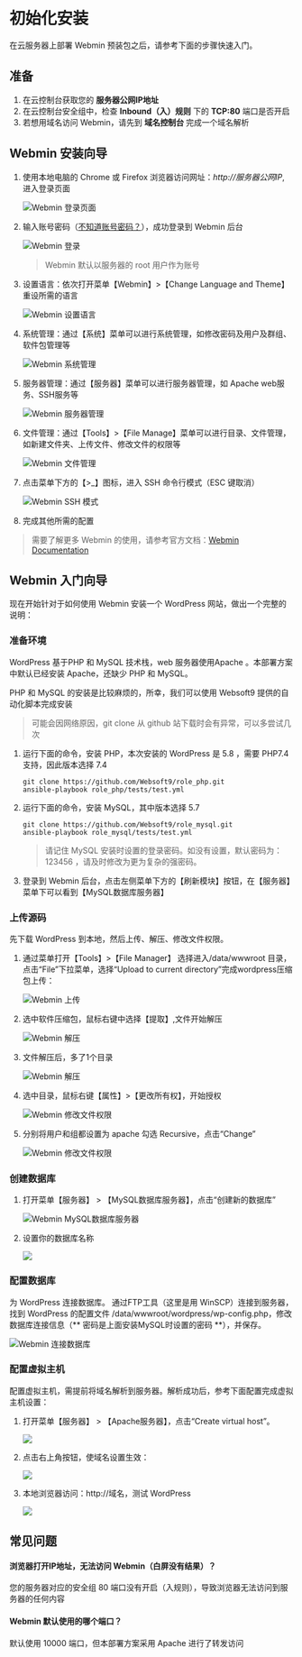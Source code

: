 # 初始化安装

在云服务器上部署 Webmin 预装包之后，请参考下面的步骤快速入门。

## 准备

1. 在云控制台获取您的 **服务器公网IP地址** 
2. 在云控制台安全组中，检查 **Inbound（入）规则** 下的 **TCP:80** 端口是否开启
3. 若想用域名访问 Webmin，请先到 **域名控制台** 完成一个域名解析

## Webmin 安装向导

1. 使用本地电脑的 Chrome 或 Firefox 浏览器访问网址：*http://服务器公网IP*, 进入登录页面

   ![Webmin 登录页面](https://libs.websoft9.com/Websoft9/DocsPicture/zh/webmin/webmin-login-websoft9.png)

2. 输入账号密码（[不知道账号密码？](/zh/stack-accounts.md#webmin)），成功登录到 Webmin 后台  

   ![Webmin 登录](https://libs.websoft9.com/Websoft9/DocsPicture/zh/webmin/webmin-dashboard-websoft9.png)

   > Webmin 默认以服务器的 root 用户作为账号

3. 设置语言：依次打开菜单【Webmin】>【Change Language and Theme】重设所需的语言

   ![Webmin 设置语言](https://libs.websoft9.com/Websoft9/DocsPicture/zh/webmin/webmin-changelangs-websoft9.png)

4. 系统管理：通过【系统】菜单可以进行系统管理，如修改密码及用户及群组、软件包管理等

   ![Webmin 系统管理](https://libs.websoft9.com/Websoft9/DocsPicture/zh/webmin/webmin-system-websoft9.png)

5. 服务器管理：通过【服务器】菜单可以进行服务器管理，如 Apache web服务、SSH服务等

   ![Webmin 服务器管理](https://libs.websoft9.com/Websoft9/DocsPicture/zh/webmin/webmin-server-websoft9.png)

5. 文件管理：通过【Tools】>【File Manage】菜单可以进行目录、文件管理，如新建文件夹、上传文件、修改文件的权限等

   ![Webmin 文件管理](https://libs.websoft9.com/Websoft9/DocsPicture/zh/webmin/webmin-file-websoft9.png)

6. 点击菜单下方的【>_】图标，进入 SSH 命令行模式（ESC 键取消）

   ![Webmin SSH 模式](https://libs.websoft9.com/Websoft9/DocsPicture/zh/webmin/webmin-sshcli-websoft9.png)

7. 完成其他所需的配置

> 需要了解更多 Webmin 的使用，请参考官方文档：[Webmin Documentation](http://doxfer.webmin.com/Webmin/Main_Page)

## Webmin 入门向导

现在开始针对于如何使用 Webmin 安装一个 WordPress 网站，做出一个完整的说明：  

### 准备环境

WordPress 基于PHP 和 MySQL 技术栈，web 服务器使用Apache 。本部署方案中默认已经安装 Apache，还缺少 PHP 和 MySQL。  

PHP 和 MySQL 的安装是比较麻烦的，所幸，我们可以使用 Websoft9 提供的自动化脚本完成安装

> 可能会因网络原因，git clone 从 github 站下载时会有异常，可以多尝试几次

1. 运行下面的命令，安装 PHP，本次安装的 WordPress 是 5.8 ，需要 PHP7.4 支持，因此版本选择 7.4 
   ```
   git clone https://github.com/Websoft9/role_php.git
   ansible-playbook role_php/tests/test.yml
   ```

2. 运行下面的命令，安装 MySQL，其中版本选择 5.7
   ```
   git clone https://github.com/Websoft9/role_mysql.git
   ansible-playbook role_mysql/tests/test.yml
   ```
   > 请记住 MySQL 安装时设置的登录密码。如没有设置，默认密码为：123456 ，请及时修改为更为复杂的强密码。

3. 登录到 Webmin 后台，点击左侧菜单下方的【刷新模块】按钮，在【服务器】菜单下可以看到【MySQL数据库服务器】


### 上传源码

先下载 WordPress 到本地，然后上传、解压、修改文件权限。

1. 通过菜单打开【Tools】>【File Manager】 选择进入/data/wwwroot 目录，点击“File”下拉菜单，选择“Upload to current directory”完成wordpress压缩包上传：

   ![Webmin 上传](http://libs.websoft9.com/Websoft9/DocsPicture/zh/webmin/wb01.png)

1. 选中软件压缩包，鼠标右键中选择【提取】,文件开始解压

   ![Webmin 解压](http://libs.websoft9.com/Websoft9/DocsPicture/zh/webmin/wb02.png)

2. 文件解压后，多了1个目录

   ![Webmin 解压](http://libs.websoft9.com/Websoft9/DocsPicture/zh/webmin/wb03.png)

3. 选中目录，鼠标右键【属性】>【更改所有权】，开始授权

   ![Webmin 修改文件权限](http://libs.websoft9.com/Websoft9/DocsPicture/zh/webmin/wb04.png)

4. 分别将用户和组都设置为 apache 勾选 Recursive，点击“Change”

   ![Webmin 修改文件权限](http://libs.websoft9.com/Websoft9/DocsPicture/zh/webmin/wb05.png)

### 创建数据库

1. 打开菜单【服务器】 > 【MySQL数据库服务器】，点击“创建新的数据库”

   ![Webmin MySQL数据库服务器](http://libs.websoft9.com/Websoft9/DocsPicture/zh/webmin/wb06.png)

2. 设置你的数据库名称

   ![](http://libs.websoft9.com/Websoft9/DocsPicture/zh/webmin/wb07.png)


### 配置数据库

为 WordPress 连接数据库。
通过FTP工具（这里是用 WinSCP）连接到服务器，找到 WordPress 的配置文件 /data/wwwroot/wordpress/wp-config.php，修改数据库连接信息（** 密码是上面安装MySQL时设置的密码 **），并保存。

   ![Webmin 连接数据库](http://libs.websoft9.com/Websoft9/DocsPicture/zh/webmin/wb071.png)



### 配置虚拟主机

配置虚拟主机，需提前将域名解析到服务器。解析成功后，参考下面配置完成虚拟主机设置：

1. 打开菜单【服务器】 > 【Apache服务器】，点击“Create virtual host”。

   ![](http://libs.websoft9.com/Websoft9/DocsPicture/zh/webmin/wb08.png)

2. 点击右上角按钮，使域名设置生效：

   ![](http://libs.websoft9.com/Websoft9/DocsPicture/zh/webmin/wb09.png)

3. 本地浏览器访问：http://域名，测试 WordPress

   ![](http://libs.websoft9.com/Websoft9/DocsPicture/zh/webmin/wb10.png)

## 常见问题

#### 浏览器打开IP地址，无法访问 Webmin（白屏没有结果）？

您的服务器对应的安全组 80 端口没有开启（入规则），导致浏览器无法访问到服务器的任何内容

#### Webmin 默认使用的哪个端口？

默认使用 10000 端口，但本部署方案采用 Apache 进行了转发访问

